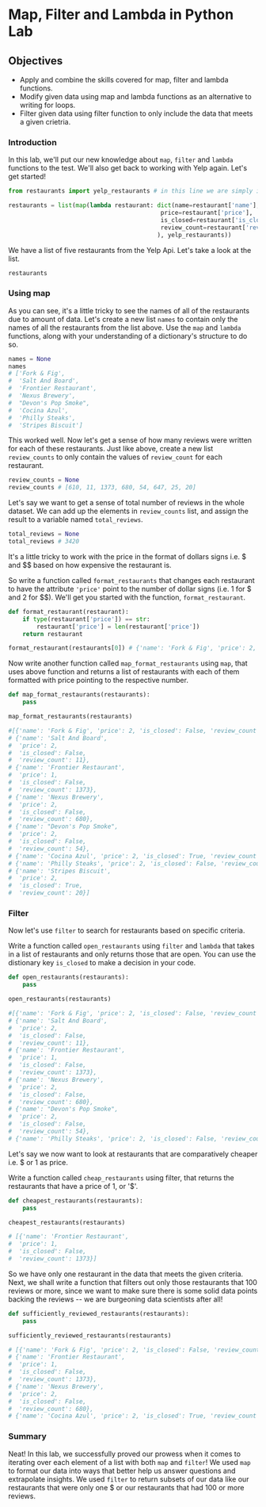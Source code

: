 
# Map, Filter and Lambda in Python Lab

## Objectives
* Apply and combine the skills covered for map, filter and lambda functions.
* Modify given data using map and lambda functions as an alternative to writing for loops.
* Filter given data using filter function to only include the data that meets a given crietria. 

### Introduction

In this lab, we'll put our new knowledge about `map`, `filter` and `lambda` functions to the test. We'll also get back to working with Yelp again. Let's get started!


```python
from restaurants import yelp_restaurants # in this line we are simply importing our data we gathered from Yelp.
```


```python
restaurants = list(map(lambda restaurant: dict(name=restaurant['name'], 
                                           price=restaurant['price'], 
                                           is_closed=restaurant['is_closed'],
                                           review_count=restaurant['review_count'],
                                          ), yelp_restaurants))
```

We have a list of five restaurants from the Yelp Api.  Let's take a look at the list.


```python
restaurants
```

### Using map

As you can see, it's a little tricky to see the names of all of the restaurants due to amount of data. Let's create a new list `names` to contain only the names of all the restaurants from the list above. Use the `map` and `lambda` functions, along with your understanding of a dictionary's structure to do so.


```python
names = None
names
# ['Fork & Fig',
#  'Salt And Board',
#  'Frontier Restaurant',
#  'Nexus Brewery',
#  "Devon's Pop Smoke",
#  'Cocina Azul',
#  'Philly Steaks',
#  'Stripes Biscuit']
```

This worked well. Now let's get a sense of how many reviews were written for each of these restaurants. Just like above, create a new list `review_counts` to only contain the values of `review_count` for each restaurant.    


```python
review_counts = None
review_counts # [610, 11, 1373, 680, 54, 647, 25, 20]
```

Let's say we want to get a sense of total number of reviews in the whole dataset. We can add up the elements in `review_counts` list, and assign the result to a variable named `total_reviews`.


```python
total_reviews = None
total_reviews # 3420
```

It's a little tricky to work with the price in the format of dollars signs i.e. \$ and \$$ based on how expensive the restaurant is.  

So write a function called `format_restaurants` that changes each restaurant to have the attribute `'price'` point to the number of dollar signs (i.e. 1 for \$ and 2 for \$$).  We'll get you started with the function, `format_restaurant`.


```python
def format_restaurant(restaurant):
    if type(restaurant['price']) == str:
        restaurant['price'] = len(restaurant['price'])
    return restaurant
```


```python
format_restaurant(restaurants[0]) # {'name': 'Fork & Fig', 'price': 2, 'is_closed': False, 'review_count': 610}
```

Now write another function called `map_format_restaurants` using `map`, that uses above function and returns a list of restaurants with each of them formatted with price pointing to the respective number.


```python
def map_format_restaurants(restaurants):
    pass
```


```python
map_format_restaurants(restaurants)

#[{'name': 'Fork & Fig', 'price': 2, 'is_closed': False, 'review_count': 610},
# {'name': 'Salt And Board',
#  'price': 2,
#  'is_closed': False,
#  'review_count': 11},
# {'name': 'Frontier Restaurant',
#  'price': 1,
#  'is_closed': False,
#  'review_count': 1373},
# {'name': 'Nexus Brewery',
#  'price': 2,
#  'is_closed': False,
#  'review_count': 680},
# {'name': "Devon's Pop Smoke",
#  'price': 2,
#  'is_closed': False,
#  'review_count': 54},
# {'name': 'Cocina Azul', 'price': 2, 'is_closed': True, 'review_count': 647},
# {'name': 'Philly Steaks', 'price': 2, 'is_closed': False, 'review_count': 25},
# {'name': 'Stripes Biscuit',
#  'price': 2,
#  'is_closed': True,
#  'review_count': 20}]
```

### Filter

Now let's use `filter` to search for restaurants based on specific criteria.  

Write a function called `open_restaurants` using `filter` and `lambda` that takes in a list of restaurants and only returns those that are open. You can use the distionary key `is_closed` to make a decision in your code. 


```python
def open_restaurants(restaurants):
    pass
```


```python
open_restaurants(restaurants)

#[{'name': 'Fork & Fig', 'price': 2, 'is_closed': False, 'review_count': 610},
# {'name': 'Salt And Board',
#  'price': 2,
#  'is_closed': False,
#  'review_count': 11},
# {'name': 'Frontier Restaurant',
#  'price': 1,
#  'is_closed': False,
#  'review_count': 1373},
# {'name': 'Nexus Brewery',
#  'price': 2,
#  'is_closed': False,
#  'review_count': 680},
# {'name': "Devon's Pop Smoke",
#  'price': 2,
#  'is_closed': False,
#  'review_count': 54},
# {'name': 'Philly Steaks', 'price': 2, 'is_closed': False, 'review_count': 25}]
```

Let's say we now want to look at restaurants that are comparatively cheaper i.e. \$ or 1 as price. 

Write a function called `cheap_restaurants` using filter, that returns the restaurants that have a price of  1, or '$'.  


```python
def cheapest_restaurants(restaurants):
    pass
```


```python
cheapest_restaurants(restaurants)

# [{'name': 'Frontier Restaurant',
#  'price': 1,
#  'is_closed': False,
#  'review_count': 1373}]
```

So we have only one restaurant in the data that meets the given criteria. Next, we shall write a function that filters out only those restaurants that 100 reviews or more, since we want to make sure there is some solid data points backing the reviews -- we are burgeoning data scientists after all!


```python
def sufficiently_reviewed_restaurants(restaurants):
    pass
```


```python
sufficiently_reviewed_restaurants(restaurants)

# [{'name': 'Fork & Fig', 'price': 2, 'is_closed': False, 'review_count': 610},
# {'name': 'Frontier Restaurant',
#  'price': 1,
#  'is_closed': False,
#  'review_count': 1373},
# {'name': 'Nexus Brewery',
#  'price': 2,
#  'is_closed': False,
#  'review_count': 680},
# {'name': 'Cocina Azul', 'price': 2, 'is_closed': True, 'review_count': 647}]
```

### Summary

Neat! In this lab, we successfully proved our prowess when it comes to iterating over each element of a list with both `map` and `filter`! We used `map` to format our data into ways that better help us answer questions and extrapolate insights. We used `filter` to return subsets of our data like our restaurants that were only one $ or our restaurants that had 100 or more reviews.
